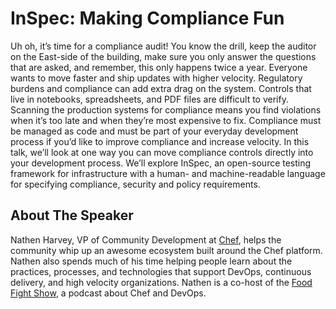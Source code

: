 # InSpec: Making Compliance Fun

Uh oh, it’s time for a compliance audit! You know the drill, keep the auditor on the East-side of the building, make sure you only answer the questions that are asked, and remember, this only happens twice a year. Everyone wants to move faster and ship updates with higher velocity. Regulatory burdens and compliance can add extra drag on the system. Controls that live in notebooks, spreadsheets, and PDF files are difficult to verify. Scanning the production systems for compliance means you find violations when it’s too late and when they’re most expensive to fix. Compliance must be managed as code and must be part of your everyday development process if you’d like to improve compliance and increase velocity. In this talk, we’ll look at one way you can move compliance controls directly into your development process. We’ll explore InSpec, an open-source testing framework for infrastructure with a human- and machine-readable language for specifying compliance, security and policy requirements.

## About The Speaker

Nathen Harvey, VP of Community Development at [Chef](https://www.chef.io), helps the community whip up an awesome ecosystem built around the Chef platform. Nathen also spends much of his time helping people learn about the practices, processes, and technologies that support DevOps, continuous delivery, and high velocity organizations. Nathen is a co-host of the [Food Fight Show](http://foodfightshow.org), a podcast about Chef and DevOps.

